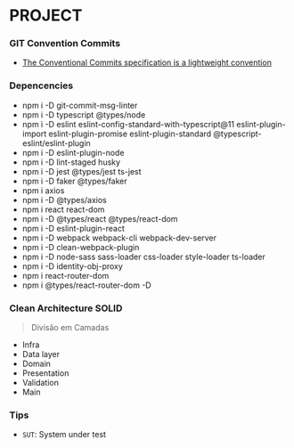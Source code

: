 # PROJECT 

### GIT Convention Commits
* [The Conventional Commits specification is a lightweight convention](https://www.conventionalcommits.org/en/v1.0.0/)


### Depencencies
* npm i -D git-commit-msg-linter
* npm i -D typescript @types/node 
* npm i -D eslint eslint-config-standard-with-typescript@11 eslint-plugin-import eslint-plugin-promise eslint-plugin-standard @typescript-eslint/eslint-plugin
* npm i -D eslint-plugin-node
* npm i -D lint-staged husky
* npm i -D jest @types/jest ts-jest
* npm i -D faker @types/faker
* npm i axios
* npm i -D @types/axios
* npm i react react-dom
* npm i -D @types/react @types/react-dom
* npm i -D eslint-plugin-react
* npm i -D webpack webpack-cli webpack-dev-server
* npm i -D clean-webpack-plugin
* npm i -D node-sass sass-loader css-loader style-loader ts-loader
* npm i -D identity-obj-proxy
* npm i react-router-dom
* npm i @types/react-router-dom -D


### Clean Architecture SOLID

> Divisão em Camadas
* Infra
* Data layer
* Domain
* Presentation
* Validation
* Main

### Tips
* ``SUT``: System under test 